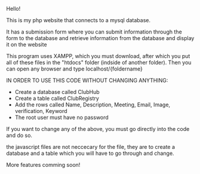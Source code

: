 Hello!

This is my php website that connects to a mysql database.

It has a submission form where you can submit information through the form to the database and retrieve information from the database and display it on the website

This program uses XAMPP, which you must download, after which you put all of these files in the "htdocs" folder (indside of another folder).
Then you can open any browser and type localhost/{foldername}

IN ORDER TO USE THIS CODE WITHOUT CHANGING ANYTHING:
- Create a database called ClubHub
- Create a table called ClubRegistry
- Add the rows called Name, Description, Meeting, Email, Image, verification, Keyword
- The root user must have no password

If you want to change any of the above, you must go directly into the code and do so.

the javascript files are not neccecary for the file, they are to create a database and a table which you will have to go through and change.




More features comming soon!
